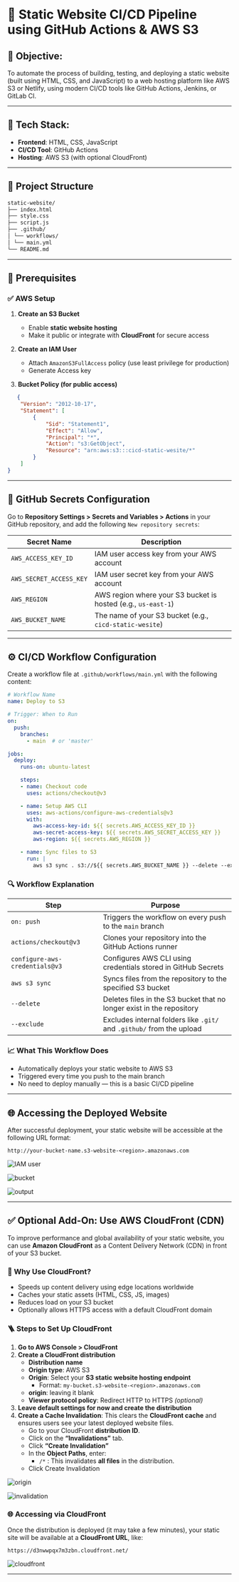 # 🚀 Static Website CI/CD Pipeline using GitHub Actions & AWS S3

## 📌 Objective:
To automate the process of building, testing, and deploying a static website (built using HTML, CSS, and JavaScript) to a web hosting platform like AWS S3 or Netlify, using modern CI/CD tools like GitHub Actions, Jenkins, or GitLab CI.

---
## 🔧 Tech Stack:
- **Frontend**: HTML, CSS, JavaScript
- **CI/CD Tool**: GitHub Actions 
- **Hosting**: AWS S3 (with optional CloudFront) 

---

## 📁 Project Structure
```bash
static-website/
├── index.html
├── style.css
├── script.js
├── .github/
│ └── workflows/
│ └── main.yml
└── README.md
```

---

## 🧱 Prerequisites

### ✅ AWS Setup

1. **Create an S3 Bucket**
   - Enable **static website hosting**
   - Make it public or integrate with **CloudFront** for secure access
     
2. **Create an IAM User**
   - Attach `AmazonS3FullAccess` policy (use least privilege for production)
   - Generate Access key

3. **Bucket Policy (for public access)**
```json
   {
    "Version": "2012-10-17",
    "Statement": [
        {
            "Sid": "Statement1",
            "Effect": "Allow",
            "Principal": "*",
            "Action": "s3:GetObject",
            "Resource": "arn:aws:s3:::cicd-static-wesite/*"
        }
    ]
}
```

---
## 🔐 GitHub Secrets Configuration

Go to **Repository Settings > Secrets and Variables > Actions** in your GitHub repository, and add the following `New repository secrets`:

| Secret Name             | Description                                       |
|-------------------------|---------------------------------------------------|
| `AWS_ACCESS_KEY_ID`     | IAM user access key from your AWS account         |
| `AWS_SECRET_ACCESS_KEY` | IAM user secret key from your AWS account         |
| `AWS_REGION`            | AWS region where your S3 bucket is hosted (e.g., `us-east-1`) |
| `AWS_BUCKET_NAME`        | The name of your S3 bucket (e.g., `cicd-static-wesite`) |

---
## ⚙️ CI/CD Workflow Configuration

Create a workflow file at `.github/workflows/main.yml` with the following content:

```yaml
# Workflow Name
name: Deploy to S3  

# Trigger: When to Run
on:             
  push:
    branches:
      - main  # or 'master'

jobs:
  deploy:
    runs-on: ubuntu-latest

    steps:
    - name: Checkout code
      uses: actions/checkout@v3

    - name: Setup AWS CLI
      uses: aws-actions/configure-aws-credentials@v3
      with:
        aws-access-key-id: ${{ secrets.AWS_ACCESS_KEY_ID }}
        aws-secret-access-key: ${{ secrets.AWS_SECRET_ACCESS_KEY }}
        aws-region: ${{ secrets.AWS_REGION }}

    - name: Sync files to S3
      run: |
        aws s3 sync . s3://${{ secrets.AWS_BUCKET_NAME }} --delete --exclude ".git/" --exclude ".github/"
```
### 🔍 Workflow Explanation

| Step                          | Purpose                                                                 |
|-------------------------------|-------------------------------------------------------------------------|
| `on: push`                    | Triggers the workflow on every push to the `main` branch               |
| `actions/checkout@v3`         | Clones your repository into the GitHub Actions runner                  |
| `configure-aws-credentials@v3`| Configures AWS CLI using credentials stored in GitHub Secrets          |
| `aws s3 sync`                 | Syncs files from the repository to the specified S3 bucket             |
| `--delete`                    | Deletes files in the S3 bucket that no longer exist in the repository  |
| `--exclude`                   | Excludes internal folders like `.git/` and `.github/` from the upload  |

### 📈 What This Workflow Does
- Automatically deploys your static website to AWS S3
- Triggered every time you push to the main branch
- No need to deploy manually — this is a basic CI/CD pipeline

---

## 🌐 Accessing the Deployed Website
After successful deployment, your static website will be accessible at the following URL format:
```
http://your-bucket-name.s3-website-<region>.amazonaws.com
```

![IAM user](https://github.com/Vaishnavi-M-Patil/static-website/blob/main/output/user.png)

![bucket](https://github.com/Vaishnavi-M-Patil/static-website/blob/main/output/bucket_content.png)

![output](https://github.com/Vaishnavi-M-Patil/static-website/blob/main/output/output.png)

---

## ✅ Optional Add-On: Use AWS CloudFront (CDN)

To improve performance and global availability of your static website, you can use **Amazon CloudFront** as a Content Delivery Network (CDN) in front of your S3 bucket.

### 🚀 Why Use CloudFront?

- Speeds up content delivery using edge locations worldwide
- Caches your static assets (HTML, CSS, JS, images)
- Reduces load on your S3 bucket
- Optionally allows HTTPS access with a default CloudFront domain

### 🪜 Steps to Set Up CloudFront

1. **Go to AWS Console > CloudFront**
2. **Create a CloudFront distribution**
   - **Distribution name**
   - **Origin type**: AWS S3
   - **Origin**: Select your **S3 static website hosting endpoint**
     - Format: `my-bucket.s3-website-<region>.amazonaws.com`
   - **origin**: leaving it blank
   - **Viewer protocol policy**: Redirect HTTP to HTTPS *(optional)*
4. **Leave default settings for now and create the distribution**
5. **Create a Cache Invalidation**: This clears the **CloudFront cache** and ensures users see your latest deployed website files.
   - Go to your CloudFront **distribution ID**.
   - Click on the **“Invalidations”** tab.
   - Click **“Create Invalidation”**
   - In the **Object Paths**, enter:
        - `/*` : This invalidates **all files** in the distribution.
   - Click Create Invalidation

![origin](https://github.com/Vaishnavi-M-Patil/static-website/blob/main/output/origin.png)

![invalidation](https://github.com/Vaishnavi-M-Patil/static-website/blob/main/output/invalidation.png)


### 🌐 Accessing via CloudFront

Once the distribution is deployed (it may take a few minutes), your static site will be available at a **CloudFront URL**, like:
```
https://d3nwwpqx7m3zbn.cloudfront.net/
```

![cloudfront](https://github.com/Vaishnavi-M-Patil/static-website/blob/main/output/cloudfront.png)

---

